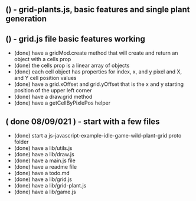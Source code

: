 
## () - grid-plants.js, basic features and single plant generation

## () - grid.js file basic features working
* (done) have a gridMod.create method that will create and return an object with a cells prop
* (done) the cells prop is a linear array of objects
* (done) each cell object has properties for index, x, and y pixel and X, and Y cell position values
* (done) have a grid.xOffset and grid.yOffset that is the x and y starting position of the upper left corner
* (done) have a draw.grid method
* (done) have a getCellByPixlePos helper

## ( done 08/09/021 ) - start with a few files
* (done) start a js-javascript-example-idle-game-wild-plant-grid proto folder
* (done) have a lib/utils.js
* (done) have a lib/draw.js
* (done) have a main.js file
* (done) have a readme file
* (done) have a todo.md
* (done) have a lib/grid.js
* (done) have a lib/grid-plant.js
* (done) have a lib/game.js
